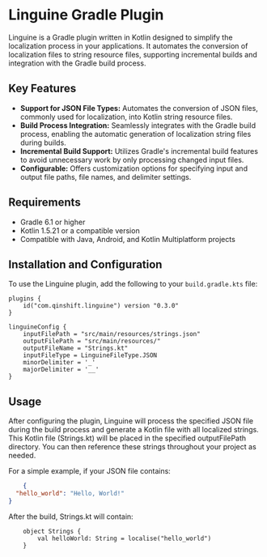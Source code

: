 # Linguine Gradle Plugin

Linguine is a Gradle plugin written in Kotlin designed to simplify the localization process in your applications. It
automates the conversion of localization files to string resource files, supporting incremental builds and integration
with the Gradle build process.

## Key Features

- **Support for JSON File Types:** Automates the conversion of JSON files, commonly used for localization, into Kotlin
  string resource files.
- **Build Process Integration:** Seamlessly integrates with the Gradle build process, enabling the automatic generation
  of localization string files during builds.
- **Incremental Build Support:** Utilizes Gradle's incremental build features to avoid unnecessary work by only
  processing changed input files.
- **Configurable:** Offers customization options for specifying input and output file paths, file names, and delimiter
  settings.

## Requirements

- Gradle 6.1 or higher
- Kotlin 1.5.21 or a compatible version
- Compatible with Java, Android, and Kotlin Multiplatform projects

## Installation and Configuration

To use the Linguine plugin, add the following to your `build.gradle.kts` file:

```
plugins {
    id("com.qinshift.linguine") version "0.3.0"
}

linguineConfig {
    inputFilePath = "src/main/resources/strings.json"
    outputFilePath = "src/main/resources/"
    outputFileName = "Strings.kt"
    inputFileType = LinguineFileType.JSON
    minorDelimiter = '_'
    majorDelimiter = '__'
}
```

## Usage

After configuring the plugin, Linguine will process the specified JSON file during the build process and generate a
Kotlin file with all localized strings. This Kotlin file (Strings.kt) will be placed in the specified outputFilePath
directory. You can then reference these strings throughout your project as needed.

For a simple example, if your JSON file contains:

```json
    {
  "hello_world": "Hello, World!"
}
```

After the build, Strings.kt will contain:

```
    object Strings {
        val helloWorld: String = localise("hello_world")
    }
```
